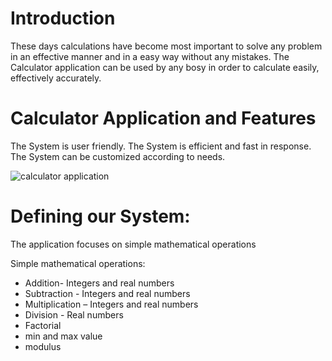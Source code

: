 # Introduction

These days calculations have become most important to solve any problem in an effective manner and in a easy way without any mistakes. The Calculator application can be used by any bosy in order to calculate easily, effectively accurately.

# Calculator Application and Features

The System is user friendly.
The System is efficient and fast in response.
The System can be customized according to needs.




![calculator application](https://user-images.githubusercontent.com/68370011/124750851-96c18580-df43-11eb-9396-e679fd90c161.png)


# Defining our System:

The application focuses on simple mathematical operations

Simple mathematical operations:
- Addition- Integers and real numbers
- Subtraction - Integers and real numbers
- Multiplication – Integers and real numbers
- Division - Real numbers
- Factorial
- min and max value
- modulus
